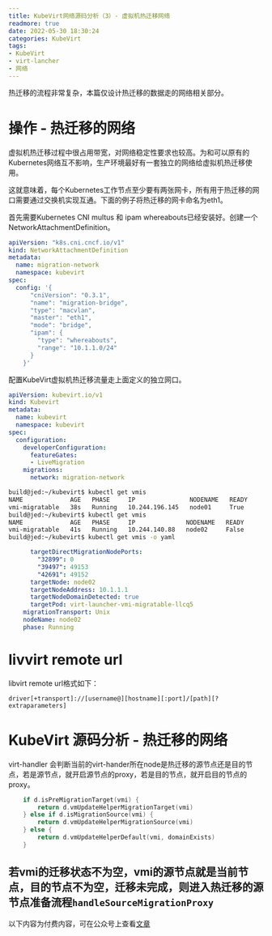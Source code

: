 ```yaml
---
title: KubeVirt网络源码分析（3）- 虚拟机热迁移网络
readmore: true
date: 2022-05-30 18:30:24
categories: KubeVirt
tags:
- KubeVirt
- virt-lancher
- 网络
---
```


热迁移的流程非常复杂，本篇仅设计热迁移的数据走的网络相关部分。

# 操作 - 热迁移的网络

虚拟机热迁移过程中很占用带宽，对网络稳定性要求也较高。为和可以原有的Kubernetes网络互不影响，生产环境最好有一套独立的网络给虚拟机热迁移使用。

这就意味着，每个Kubernetes工作节点至少要有两张网卡，所有用于热迁移的网口需要通过交换机实现互通。下面的例子将热迁移的网卡命名为eth1。

首先需要Kubernetes CNI multus 和 ipam whereabouts已经安装好。创建一个NetworkAttachmentDefinition。
```yaml
apiVersion: "k8s.cni.cncf.io/v1"
kind: NetworkAttachmentDefinition
metadata:
  name: migration-network
  namespace: kubevirt
spec:
  config: '{
      "cniVersion": "0.3.1",
      "name": "migration-bridge",
      "type": "macvlan",
      "master": "eth1",
      "mode": "bridge",
      "ipam": {
        "type": "whereabouts",
        "range": "10.1.1.0/24"
      }
    }'
```
配置KubeVirt虚拟机热迁移流量走上面定义的独立网口。
```yaml
apiVersion: kubevirt.io/v1
kind: Kubevirt
metadata:
  name: kubevirt
  namespace: kubevirt
spec:
  configuration:
    developerConfiguration:
      featureGates:
      - LiveMigration
    migrations:
      network: migration-network
```

```bash
build@jed:~/kubevirt$ kubectl get vmis                                                                                                                                     
NAME             AGE   PHASE     IP               NODENAME   READY                                                                                                         
vmi-migratable   38s   Running   10.244.196.145   node01     True                                                                                                          
build@jed:~/kubevirt$ kubectl get vmis                                                                                                                                     
NAME             AGE   PHASE     IP              NODENAME   READY                                                                                                          
vmi-migratable   41s   Running   10.244.140.88   node02     False
build@jed:~/kubevirt$ kubectl get vmis -o yaml                                                                                                                             
```
```yaml
      targetDirectMigrationNodePorts:                                                                                                                                      
        "32899": 0                                                                                                                                                         
        "39497": 49153                                                                                                                                                     
        "42691": 49152                                                                                                                                                     
      targetNode: node02                                                                                                                                                   
      targetNodeAddress: 10.1.1.1                                                                                                                                          
      targetNodeDomainDetected: true                                                                                                                                       
      targetPod: virt-launcher-vmi-migratable-llcq5                                                                                                                        
    migrationTransport: Unix                                                                                                                                               
    nodeName: node02                                                                                                                                                       
    phase: Running 
```

# livvirt remote url

libvirt remote url格式如下：

    driver[+transport]://[username@][hostname][:port]/[path][?extraparameters]

# KubeVirt 源码分析 - 热迁移的网络

virt-handler 会判断当前的virt-hander所在node是热迁移的源节点还是目的节点，若是源节点，就开启源节点的proxy，若是目的节点，就开启目的节点的proxy。
```go
	if d.isPreMigrationTarget(vmi) {
		return d.vmUpdateHelperMigrationTarget(vmi)
	} else if d.isMigrationSource(vmi) {
		return d.vmUpdateHelperMigrationSource(vmi)
	} else {
		return d.vmUpdateHelperDefault(vmi, domainExists)
	}
```

## 若vmi的迁移状态不为空，vmi的源节点就是当前节点，目的节点不为空，迁移未完成，则进入热迁移的源节点准备流程`handleSourceMigrationProxy`

以下内容为付费内容，可在公众号上查看[文章](https://mp.weixin.qq.com/s/-QnZxl9gARm7w9s5TKiAjQ)